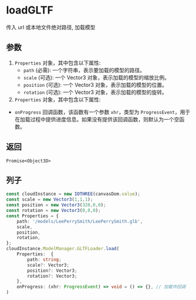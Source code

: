 # loadGLTF

传入 url 或本地文件绝对路径, 加载模型

## 参数

1. `Properties` 对象，其中包含以下属性:
    - `path` (必需): 一个字符串，表示要加载的模型的路径。
    - `scale` (可选): 一个 Vector3 对象，表示加载的模型的缩放比例。
    - `position` (可选): 一个 Vector3 对象，表示加载的模型的位置。
    - `rotation` (可选): 一个 Vector3 对象，表示加载的模型的旋转。
2. `Properties` 对象，其中包含以下属性:

-   `onProgress` 回调函数，该函数有一个参数 `xhr`，类型为 `ProgressEvent`，用于在加载过程中提供进度信息。如果没有提供该回调函数，则默认为一个空函数。

## 返回

`Promise<Object3D>`

## 列子

```ts
const cloudInstance = new IOTHREE(canvasDom.value);
const scale = new Vector3(1,1,1);
const position = new Vector3(320,0,0);
const rotation = new Vector3(0,0,0);
const Properties = {
    path: '/models/LeePerrySmith/LeePerrySmith.glb',
    scale,
    position,
    rotation,
};
cloudInstance.ModelManager.GLTFLoader.load(
    Properties:  {
        path: string;
        scale?: Vector3;
        position?: Vector3;
        rotation?: Vector3;
    },
    onProgress: (xhr: ProgressEvent) => void = () => {}, // 加载中回调
)
```
